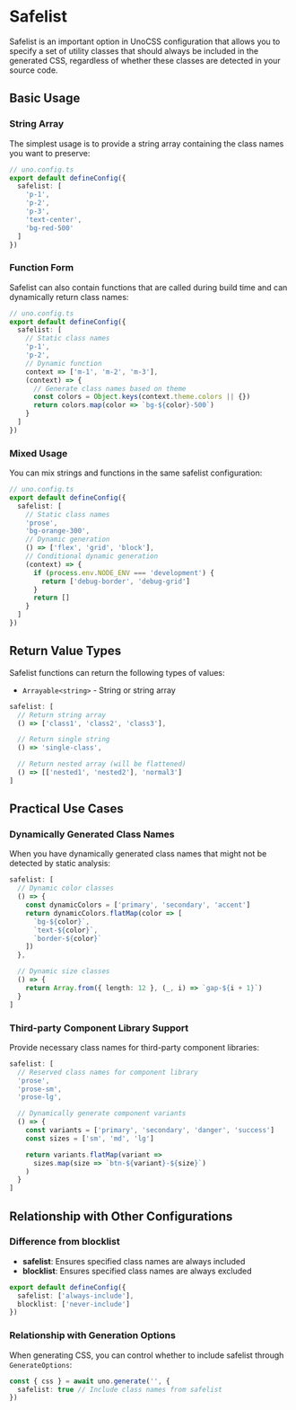 # Safelist

Safelist is an important option in UnoCSS configuration that allows you to specify a set of utility classes that should always be included in the generated CSS, regardless of whether these classes are detected in your source code.

## Basic Usage

### String Array

The simplest usage is to provide a string array containing the class names you want to preserve:

```ts
// uno.config.ts
export default defineConfig({
  safelist: [
    'p-1',
    'p-2',
    'p-3',
    'text-center',
    'bg-red-500'
  ]
})
```

### Function Form

Safelist can also contain functions that are called during build time and can dynamically return class names:

```ts
// uno.config.ts
export default defineConfig({
  safelist: [
    // Static class names
    'p-1',
    'p-2',
    // Dynamic function
    context => ['m-1', 'm-2', 'm-3'],
    (context) => {
      // Generate class names based on theme
      const colors = Object.keys(context.theme.colors || {})
      return colors.map(color => `bg-${color}-500`)
    }
  ]
})
```

### Mixed Usage

You can mix strings and functions in the same safelist configuration:

```ts
// uno.config.ts
export default defineConfig({
  safelist: [
    // Static class names
    'prose',
    'bg-orange-300',
    // Dynamic generation
    () => ['flex', 'grid', 'block'],
    // Conditional dynamic generation
    (context) => {
      if (process.env.NODE_ENV === 'development') {
        return ['debug-border', 'debug-grid']
      }
      return []
    }
  ]
})
```

## Return Value Types

Safelist functions can return the following types of values:

- `Arrayable<string>` - String or string array

```ts
safelist: [
  // Return string array
  () => ['class1', 'class2', 'class3'],

  // Return single string
  () => 'single-class',

  // Return nested array (will be flattened)
  () => [['nested1', 'nested2'], 'normal3']
]
```

## Practical Use Cases

### Dynamically Generated Class Names

When you have dynamically generated class names that might not be detected by static analysis:

```ts
safelist: [
  // Dynamic color classes
  () => {
    const dynamicColors = ['primary', 'secondary', 'accent']
    return dynamicColors.flatMap(color => [
      `bg-${color}`,
      `text-${color}`,
      `border-${color}`
    ])
  },

  // Dynamic size classes
  () => {
    return Array.from({ length: 12 }, (_, i) => `gap-${i + 1}`)
  }
]
```

### Third-party Component Library Support

Provide necessary class names for third-party component libraries:

```ts
safelist: [
  // Reserved class names for component library
  'prose',
  'prose-sm',
  'prose-lg',

  // Dynamically generate component variants
  () => {
    const variants = ['primary', 'secondary', 'danger', 'success']
    const sizes = ['sm', 'md', 'lg']

    return variants.flatMap(variant =>
      sizes.map(size => `btn-${variant}-${size}`)
    )
  }
]
```

## Relationship with Other Configurations

### Difference from blocklist

- **safelist**: Ensures specified class names are always included
- **blocklist**: Ensures specified class names are always excluded

```ts
export default defineConfig({
  safelist: ['always-include'],
  blocklist: ['never-include']
})
```

### Relationship with Generation Options

When generating CSS, you can control whether to include safelist through `GenerateOptions`:

```ts
const { css } = await uno.generate('', {
  safelist: true // Include class names from safelist
})
```
